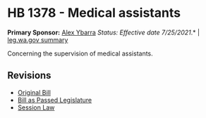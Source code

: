 # HB 1378 - Medical assistants
**Primary Sponsor:** [Alex Ybarra](/person/leg/ybarra_al.md)
*Status: Effective date 7/25/2021*.* | [leg.wa.gov summary](https://app.leg.wa.gov/billsummary?BillNumber=1378&Year=2021)

Concerning the supervision of medical assistants.

## Revisions
* [Original Bill](1/)
* [Bill as Passed Legislature](1/)
* [Session Law](1/)